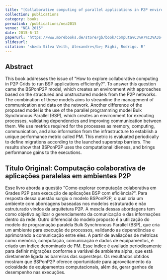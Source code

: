 ```yaml
---
title: "[Collaborative computing of parallel applications in P2P environments](https://www.morebooks.de/store/gb/book/computa%C3%A7%C3%A3o-colaborativa-de-aplica%C3%A7%C3%B5es-paralelas-em-ambientes-p2p/isbn/978-3-639-75621-0)"
collection: publications
category: books
permalink: /publications/nea2015
venue: "NEA 2015"
date: 2015-6-12
paperurl: 'https://www.morebooks.de/store/gb/book/computa%C3%A7%C3%A3o-colaborativa-de-aplica%C3%A7%C3%B5es-paralelas-em-ambientes-p2p/isbn/978-3-639-75621-0'
slidesurl:
citation: '<b>da Silva Veith, Alexandre</b>; Righi, Rodrigo. R'
---
```


## Abstract
This book addresses the issue of "How to explore collaborative computing in P2P Grids to run BSP applications efficiently?". To answer this question came the BSPonP2P model, which creates an environment with approaches based on the structured and unstructured models from the P2P networks. The combination of these models aims to streamline the management of communication and data on the network. Another difference of the proposed model is the use of the parallel programming model Bulk Synchronous Parallel (BSP), which creates an environment for executing processes, validating dependencies and improving communication between them. We use metrics required for the processes as memory, computing, communication, and also information from the infrastructure to establish a unique performance metric called PM. This metric is evaluated periodically to define migrations according to the launched superstep barriers. The results show that BSPonP2P uses the computational idleness, and brings performance gains to the executions.

## Titulo Original: Computação colaborativa de aplicações paralelas em ambientes P2P
Esse livro aborda a questão "Como explorar computação colaborativa em Grades P2P para execução de aplicações BSP com eficiência?". Para resposta dessa questão surgiu o modelo BSPonP2P, o qual cria um ambiente com abordagens baseadas nos modelos estruturado e não estruturado vindos da arquitetura P2P. A mescla dessas abordagens tem como objetivo agilizar o gerenciamento da comunicação e das informações dentro da rede. Outro diferencial do modelo proposto é a utilização do modelo de programação paralela Bulk Synchronous Parallel (BSP), que cria um ambiente para execução de processos, validando as dependências e aprimorando a comunicação entre eles. A partir de avaliações de métricas como memória, computação, comunicação e dados de equipamentos, é criado um índice denominado de PM. Esse índice é avaliado periodicamente para definir migrações conforme a variável de ambiente alpha, que está diretamente ligada as barreiras das supersteps. Os resultados obtidos mostram que BSPonP2P oferece oportunidade para aproveitamento da ociosidade de equipamentos computacionais, além de, gerar ganhos de desempenho nas execuções.
